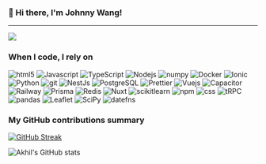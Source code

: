 ### 👋 Hi there, I'm Johnny Wang!

---

![](https://komarev.com/ghpvc/?username=JohnnyQr&color=fb4362)

<h3>When I code, I rely on</h3>
<p>
  <img alt="html5" src="https://img.shields.io/badge/-HTML5-E34F26?style=flat-square&logo=html5&logoColor=white" />
  <img alt="Javascript" src="https://img.shields.io/badge/-javascript-f7df1c?style=flat-square&logo=javascript&logoColor=black" />
  <img alt="TypeScript" src="https://img.shields.io/badge/-TypeScript-007ACC?style=flat-square&logo=typescript&logoColor=white" />
  <img alt="Nodejs" src="https://img.shields.io/badge/-Nodejs-43853d?style=flat-square&logo=Node.js&logoColor=white" />
  <img alt="numpy" src="https://img.shields.io/badge/-Numpy-012343?style=flat-square&logo=Numpy&logoColor=white" />
  <img alt="Docker" src="https://img.shields.io/badge/-Docker-46a2f1?style=flat-square&logo=docker&logoColor=white" />
  <img alt="Ionic" src="https://img.shields.io/badge/-Ionic-2088FF?style=flat-square&logo=Ionic&logoColor=white" />
  <img alt="Python" src="https://img.shields.io/badge/-Python-1a73e8?style=flat-square&logo=Python&logoColor=white" />
  <img alt="git" src="https://img.shields.io/badge/-Git-F05032?style=flat-square&logo=git&logoColor=white" />
  <img alt="NestJs" src="https://img.shields.io/badge/-NestJs-ea2845?style=flat-square&logo=nestjs&logoColor=white" />
  <img alt="PostgreSQL" src="https://img.shields.io/badge/-PostgreSQL-4169e1?style=flat-square&logo=postgresql&logoColor=white" />
  <img alt="Prettier" src="https://img.shields.io/badge/-Prettier-F7B93E?style=flat-square&logo=prettier&logoColor=white" />
  <img alt="Vuejs" src="https://img.shields.io/badge/-Vue.js-13aa52?style=flat-square&logo=Vue.js&logoColor=white" />
  <img alt="Capacitor" src="https://img.shields.io/badge/-Capacitor-119eff?style=flat-square&logo=Capacitor&logoColor=white" />
  <img alt="Railway" src="https://img.shields.io/badge/-Railway-6c2eab?style=flat-square&logo=Railway&logoColor=white" />
  <img alt="Prisma" src="https://img.shields.io/badge/-Prisma-2d3748?style=flat-square&logo=Prisma&logoColor=white" />
  <img alt="Redis" src="https://img.shields.io/badge/-Redis-ff4438?style=flat-square&logo=Redis&logoColor=white" />
  <img alt="Nuxt" src="https://img.shields.io/badge/-Nuxt-00dc82?style=flat-square&logo=Nuxt&logoColor=white" />
  <img alt="scikitlearn" src="https://img.shields.io/badge/-scikit_learn-f7931e?style=flat-square&logo=scikitlearn&logoColor=white" />
  <img alt="npm" src="https://img.shields.io/badge/-NPM-CB3837?style=flat-square&logo=npm&logoColor=white" />
  <img alt="css" src="https://img.shields.io/badge/-Css-663399?style=flat-square&logo=css&logoColor=white" />
  <img alt="tRPC" src="https://img.shields.io/badge/-tRPC-2596be?style=flat-square&logo=tRPC&logoColor=white" />
  <img alt="pandas" src="https://img.shields.io/badge/-Pandas-150458?style=flat-square&logo=Pandas&logoColor=white" />
  <img alt="Leaflet" src="https://img.shields.io/badge/-Leaflet-199900?style=flat-square&logo=Leaflet&logoColor=white" />
  <img alt="SciPy" src="https://img.shields.io/badge/-SciPy-8CAAE6?style=flat-square&logo=SciPy&logoColor=white" />
  <img alt="datefns" src="https://img.shields.io/badge/-datefns-770C56?style=flat-square&logo=datefns&logoColor=white" />
</p>

<h3>My GitHub contributions summary</h3>

[![GitHub Streak](https://github-readme-streak-stats.herokuapp.com?user=JohnnyQr&theme=dark&ring=fb4362&file=fb4362&currStreakNum=fb4362&currStreakLabel=fb4362&hide_border=true)](https://git.io/streak-stats)

![Akhil's GitHub stats](https://github-readme-stats.vercel.app/api?username=JohnnyQr&hide_border=true&show_icons=true&bg_color=151515&title_color=fb4362&icon_color=fb4362&text_bold=false&text_color=9e9e9e)

<!--
**JohnnyQrrr/JohnnyQrrr** is a ✨ _special_ ✨ repository because its `README.md` (this file) appears on your GitHub profile.

Here are some ideas to get you started:

- 🔭 I’m currently working on ...
- 🌱 I’m currently learning ...
- 👯 I’m looking to collaborate on ...
- 🤔 I’m looking for help with ...
- 💬 Ask me about ...
- 📫 How to reach me: ...
- 😄 Pronouns: ...
- ⚡ Fun fact: ...
-->
